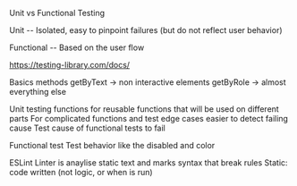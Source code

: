 Unit vs Functional Testing

Unit
-- Isolated, easy to pinpoint failures (but do not reflect user behavior)

Functional
-- Based on the user flow

https://testing-library.com/docs/

Basics methods
getByText -> non interactive elements
getByRole -> almost everything else

Unit testing functions
for reusable functions that will be used on different parts
For complicated functions and test edge cases
easier to detect failing cause
Test cause of functional tests to fail

Functional test
Test behavior like the disabled and color

ESLint
Linter is anaylise static text and marks syntax that break rules
Static: code written (not logic, or when is run)
